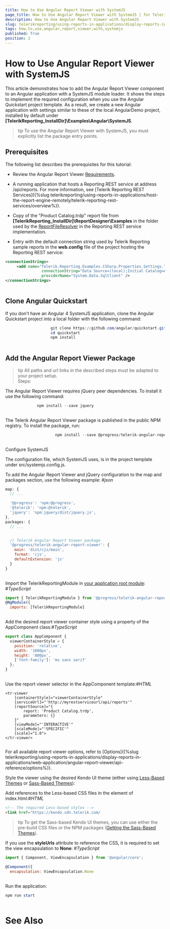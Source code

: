 ```yaml
---
title: How to Use Angular Report Viewer with SystemJS
page_title: How to Use Angular Report Viewer with SystemJS | for Telerik Reporting Documentation
description: How to Use Angular Report Viewer with SystemJS
slug: telerikreporting/using-reports-in-applications/display-reports-in-applications/web-application/angular-report-viewer/how-to-use-angular-report-viewer-with-systemjs
tags: how,to,use,angular,report,viewer,with,systemjs
published: True
position: 2
---
```


# How to Use Angular Report Viewer with SystemJS



This article demonstrates how to add the Angular Report Viewer component to an Angular application with a SystemJS module loader.
        It shows the steps to implement the required configuration when you use the Angular Quickstart project template. As a result, we create a
        new Angular application with settings similar to these of the local AngularDemo project, installed by default
        under __[TelerikReporting_InstallDir]\Examples\Angular\SystemJS__.
      

>tip To use the Angular Report Viewer with SystemJS, you must explicitly list the package entry points.        


## Prerequisites

The following list describes the prerequisites for this tutorial:
        

* Review the Angular Report Viewer [Requirements](e05255e3-dbe4-41b1-8d08-6de0fed3868c#Requirements).
            

* A running application that hosts a Reporting REST service at address /api/reports. For more information, see
              [Telerik Reporting REST Services]({%slug telerikreporting/using-reports-in-applications/host-the-report-engine-remotely/telerik-reporting-rest-services/overview%}).
            

* Copy of the "Product Catalog.trdp" report file from __[TelerikReporting_InstallDir]\ReportDesigner\Examples__
              in the folder used by the [ReportFileResolver](/reporting/api/Telerik.Reporting.Services.WebApi.ReportFileResolver)
              in the Reporting REST service implementation.
            

* Entry with the default connection string used by Telerik Reporting sample reports in the __web.config__ file
              of the project hosting the Reporting REST service:
            

	
````xml
<connectionStrings>
	 <add name="Telerik.Reporting.Examples.CSharp.Properties.Settings.TelerikConnectionString"
	            connectionString="Data Source=(local);Initial Catalog=AdventureWorks;Integrated Security=SSPI"
	            providerName="System.Data.SqlClient" />
</connectionStrings>
								
````



## Clone Angular Quickstart

If you don't have an Angular 4 SystemJS application,
          clone the Angular Quickstart project into a local folder with the following command:
        

	
````powershell
                    git clone https://github.com/angular/quickstart.git
                    cd quickstart
                    npm install
                            
````



## Add the Angular Report Viewer Package

>tip All paths and url links in the described steps must be adapted to your project setup.          
Steps:

The Angular Report Viewer requires jQuery peer dependencies. To install it use the following command:

	
````powershell
              npm install --save jquery
				              
````



The Telerik Angular Report Viewer package is published in the public NPM registry.
                  To install the package, run:
                

	
````powershell
                      npm install --save @progress/telerik-angular-report-viewer
                     
````



Configure SystemJS

The configuration file, which SystemJS uses, is in the project template under src/systemjs.config.js.
                

To add the Angular Report Viewer and jQuery configuration to the map and packages section, use the following example:
                #_json_

	
````js
map: {
  // ...

  '@progress': 'npm:@progress',
  '@telerik': 'npm:@telerik',
  'jquery': 'npm:jquery/dist/jquery.js',
},
packages: {
  // ...


  // Telerik Angular Report Viewer package
  '@progress/telerik-angular-report-viewer': {
    main: 'dist/cjs/main',
    format: 'cjs',
    defaultExtension: 'js'
  }
}
				
````



Import the TelerikReportingModule in [your application root module](https://angular.io/docs/ts/latest/guide/ngmodule.html#!#angular-modularity):
                #_TypeScript_

	
````js
import { TelerikReportingModule } from '@progress/telerik-angular-report-viewer';
@NgModule({
  imports: [TelerikReportingModule]
				
````



Add the desired report viewer container style using a property of the AppComponent class:#_TypeScript_

	
````js
export class AppComponent {
  viewerContainerStyle = {
    position: 'relative',
    width: '1000px',
    height: '800px',
    ['font-family']: 'ms sans serif'
  };
}
				
````



Use the report viewer selector in the AppComponent template:#_HTML_

	
````
<tr-viewer 
    [containerStyle]="viewerContainerStyle"
    [serviceUrl]="'http://myrestserviceurl/api/reports'"
    [reportSource]="{
        report: 'Product Catalog.trdp',
        parameters: {}
    }"
    [viewMode]="'INTERACTIVE'"
    [scaleMode]="'SPECIFIC'"
    [scale]="1.0">
</tr-viewer>
				
````



For all available report viewer options, refer to [Options]({%slug telerikreporting/using-reports-in-applications/display-reports-in-applications/web-application/angular-report-viewer/api-reference/options%}).
                

Style the viewer using the desired Kendo UI theme (еither using [Less-Based Themes](http://docs.telerik.com/kendo-ui/styles-and-layout/appearance-styling) or [Sass-Based Themes](http://docs.telerik.com/kendo-ui/styles-and-layout/sass-themes)):
                

Add references to the Less-based CSS files in the <head> element of index.html:#_HTML_

	
````html
<!-- The required Less-based styles -->                  
<link href="https://kendo.cdn.telerik.com/
````



>tip To get the Sass-based Kendo UI themes, you can use either the pre-build CSS files or the NPM packages ([Getting the Sass-Based Themes](http://docs.telerik.com/kendo-ui/styles-and-layout/sass-themes#getting-the-themes)).                  


If you use the __styleUrls__ attribute to reference the CSS, it is required to set
                  the view encapsulation to __None__:
                #_TypeScript_

	
````js
import { Component, ViewEncapsulation } from '@angular/core';
 
@Component({
  encapsulation: ViewEncapsulation.None
				
````



Run the application:

	
````powershell
npm run start
				
````



# See Also

